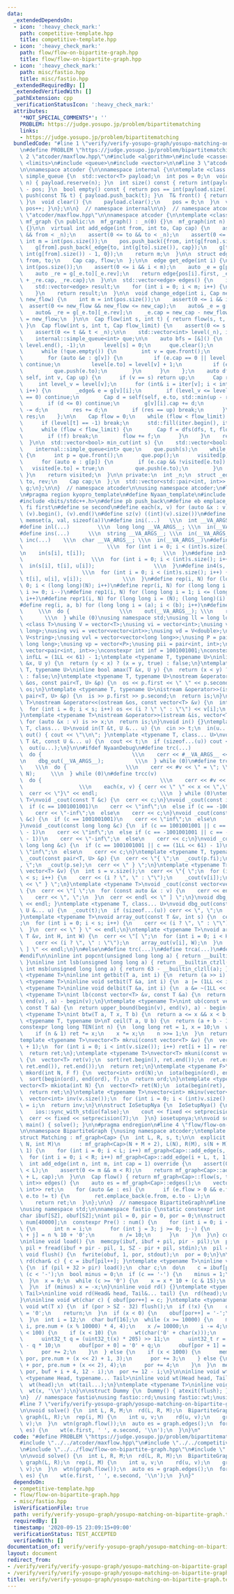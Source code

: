 ```yaml
---
data:
  _extendedDependsOn:
  - icon: ':heavy_check_mark:'
    path: competitive-template.hpp
    title: competitive-template.hpp
  - icon: ':heavy_check_mark:'
    path: flow/flow-on-bipartite-graph.hpp
    title: flow/flow-on-bipartite-graph.hpp
  - icon: ':heavy_check_mark:'
    path: misc/fastio.hpp
    title: misc/fastio.hpp
  _extendedRequiredBy: []
  _extendedVerifiedWith: []
  _pathExtension: cpp
  _verificationStatusIcon: ':heavy_check_mark:'
  attributes:
    '*NOT_SPECIAL_COMMENTS*': ''
    PROBLEM: https://judge.yosupo.jp/problem/bipartitematching
    links:
    - https://judge.yosupo.jp/problem/bipartitematching
  bundledCode: "#line 1 \"verify/verify-yosupo-graph/yosupo-matching-on-bipartite-graph.test.cpp\"\
    \n#define PROBLEM \"https://judge.yosupo.jp/problem/bipartitematching\"\n\n#line\
    \ 2 \"atcoder/maxflow.hpp\"\n#include <algorithm>\n#include <cassert>\n#include\
    \ <limits>\n#include <queue>\n#include <vector>\n\n#line 3 \"atcoder/internal_queue.hpp\"\
    \n\nnamespace atcoder {\n\nnamespace internal {\n\ntemplate <class T>\nstruct\
    \ simple_queue {\n  std::vector<T> payload;\n  int pos = 0;\n  void reserve(int\
    \ n) { payload.reserve(n); }\n  int size() const { return int(payload.size())\
    \ - pos; }\n  bool empty() const { return pos == int(payload.size()); }\n  void\
    \ push(const T& t) { payload.push_back(t); }\n  T& front() { return payload[pos];\
    \ }\n  void clear() {\n    payload.clear();\n    pos = 0;\n  }\n  void pop() {\
    \ pos++; }\n};\n\n}  // namespace internal\n\n}  // namespace atcoder\n#line 9\
    \ \"atcoder/maxflow.hpp\"\n\nnamespace atcoder {\n\ntemplate <class Cap>\nstruct\
    \ mf_graph {\n public:\n  mf_graph() : _n(0) {}\n  mf_graph(int n) : _n(n), g(n)\
    \ {}\n\n  virtual int add_edge(int from, int to, Cap cap) {\n    assert(0 <= from\
    \ && from < _n);\n    assert(0 <= to && to < _n);\n    assert(0 <= cap);\n   \
    \ int m = int(pos.size());\n    pos.push_back({from, int(g[from].size())});\n\
    \    g[from].push_back(_edge{to, int(g[to].size()), cap});\n    g[to].push_back(_edge{from,\
    \ int(g[from].size()) - 1, 0});\n    return m;\n  }\n\n  struct edge {\n    int\
    \ from, to;\n    Cap cap, flow;\n  };\n\n  edge get_edge(int i) {\n    int m =\
    \ int(pos.size());\n    assert(0 <= i && i < m);\n    auto _e = g[pos[i].first][pos[i].second];\n\
    \    auto _re = g[_e.to][_e.rev];\n    return edge{pos[i].first, _e.to, _e.cap\
    \ + _re.cap, _re.cap};\n  }\n\n  std::vector<edge> edges() {\n    int m = int(pos.size());\n\
    \    std::vector<edge> result;\n    for (int i = 0; i < m; i++) {\n      result.push_back(get_edge(i));\n\
    \    }\n    return result;\n  }\n\n  void change_edge(int i, Cap new_cap, Cap\
    \ new_flow) {\n    int m = int(pos.size());\n    assert(0 <= i && i < m);\n  \
    \  assert(0 <= new_flow && new_flow <= new_cap);\n    auto& _e = g[pos[i].first][pos[i].second];\n\
    \    auto& _re = g[_e.to][_e.rev];\n    _e.cap = new_cap - new_flow;\n    _re.cap\
    \ = new_flow;\n  }\n\n  Cap flow(int s, int t) { return flow(s, t, std::numeric_limits<Cap>::max());\
    \ }\n  Cap flow(int s, int t, Cap flow_limit) {\n    assert(0 <= s && s < _n);\n\
    \    assert(0 <= t && t < _n);\n\n    std::vector<int> level(_n), iter(_n);\n\
    \    internal::simple_queue<int> que;\n\n    auto bfs = [&]() {\n      std::fill(level.begin(),\
    \ level.end(), -1);\n      level[s] = 0;\n      que.clear();\n      que.push(s);\n\
    \      while (!que.empty()) {\n        int v = que.front();\n        que.pop();\n\
    \        for (auto &e : g[v]) {\n          if (e.cap == 0 || level[e.to] >= 0)\
    \ continue;\n          level[e.to] = level[v] + 1;\n          if (e.to == t) return;\n\
    \          que.push(e.to);\n        }\n      }\n    };\n    auto dfs = [&](auto\
    \ self, int v, Cap up) {\n      if (v == s) return up;\n      Cap res = 0;\n \
    \     int level_v = level[v];\n      for (int& i = iter[v]; i < int(g[v].size());\
    \ i++) {\n        _edge& e = g[v][i];\n        if (level_v <= level[e.to] || g[e.to][e.rev].cap\
    \ == 0) continue;\n        Cap d = self(self, e.to, std::min(up - res, g[e.to][e.rev].cap));\n\
    \        if (d <= 0) continue;\n        g[v][i].cap += d;\n        g[e.to][e.rev].cap\
    \ -= d;\n        res += d;\n        if (res == up) break;\n      }\n      return\
    \ res;\n    };\n\n    Cap flow = 0;\n    while (flow < flow_limit) {\n      bfs();\n\
    \      if (level[t] == -1) break;\n      std::fill(iter.begin(), iter.end(), 0);\n\
    \      while (flow < flow_limit) {\n        Cap f = dfs(dfs, t, flow_limit - flow);\n\
    \        if (!f) break;\n        flow += f;\n      }\n    }\n    return flow;\n\
    \  }\n\n  std::vector<bool> min_cut(int s) {\n    std::vector<bool> visited(_n);\n\
    \    internal::simple_queue<int> que;\n    que.push(s);\n    while (!que.empty())\
    \ {\n      int p = que.front();\n      que.pop();\n      visited[p] = true;\n\
    \      for (auto e : g[p]) {\n        if (e.cap && !visited[e.to]) {\n       \
    \   visited[e.to] = true;\n          que.push(e.to);\n        }\n      }\n   \
    \ }\n    return visited;\n  }\n\n private:\n  int _n;\n  struct _edge {\n    int\
    \ to, rev;\n    Cap cap;\n  };\n  std::vector<std::pair<int, int>> pos;\n  std::vector<std::vector<_edge>>\
    \ g;\n};\n\n}  // namespace atcoder\n\nusing namespace atcoder;\n#line 1 \"competitive-template.hpp\"\
    \n#pragma region kyopro_template\n#define Nyaan_template\n#include <immintrin.h>\n\
    #include <bits/stdc++.h>\n#define pb push_back\n#define eb emplace_back\n#define\
    \ fi first\n#define se second\n#define each(x, v) for (auto &x : v)\n#define all(v)\
    \ (v).begin(), (v).end()\n#define sz(v) ((int)(v).size())\n#define mem(a, val)\
    \ memset(a, val, sizeof(a))\n#define ini(...)   \\\n  int __VA_ARGS__; \\\n  in(__VA_ARGS__)\n\
    #define inl(...)         \\\n  long long __VA_ARGS__; \\\n  in(__VA_ARGS__)\n\
    #define ins(...)      \\\n  string __VA_ARGS__; \\\n  in(__VA_ARGS__)\n#define\
    \ inc(...)    \\\n  char __VA_ARGS__; \\\n  in(__VA_ARGS__)\n#define in2(s, t)\
    \                           \\\n  for (int i = 0; i < (int)s.size(); i++) { \\\
    \n    in(s[i], t[i]);                         \\\n  }\n#define in3(s, t, u)  \
    \                      \\\n  for (int i = 0; i < (int)s.size(); i++) { \\\n  \
    \  in(s[i], t[i], u[i]);                   \\\n  }\n#define in4(s, t, u, v)  \
    \                   \\\n  for (int i = 0; i < (int)s.size(); i++) { \\\n    in(s[i],\
    \ t[i], u[i], v[i]);             \\\n  }\n#define rep(i, N) for (long long i =\
    \ 0; i < (long long)(N); i++)\n#define repr(i, N) for (long long i = (long long)(N)-1;\
    \ i >= 0; i--)\n#define rep1(i, N) for (long long i = 1; i <= (long long)(N);\
    \ i++)\n#define repr1(i, N) for (long long i = (N); (long long)(i) > 0; i--)\n\
    #define reg(i, a, b) for (long long i = (a); i < (b); i++)\n#define die(...) \
    \     \\\n  do {                \\\n    out(__VA_ARGS__); \\\n    return;    \
    \       \\\n  } while (0)\nusing namespace std;\nusing ll = long long;\ntemplate\
    \ <class T>\nusing V = vector<T>;\nusing vi = vector<int>;\nusing vl = vector<long\
    \ long>;\nusing vvi = vector<vector<int>>;\nusing vd = V<double>;\nusing vs =\
    \ V<string>;\nusing vvl = vector<vector<long long>>;\nusing P = pair<long long,\
    \ long long>;\nusing vp = vector<P>;\nusing pii = pair<int, int>;\nusing vpi =\
    \ vector<pair<int, int>>;\nconstexpr int inf = 1001001001;\nconstexpr long long\
    \ infLL = (1LL << 61) - 1;\ntemplate <typename T, typename U>\ninline bool amin(T\
    \ &x, U y) {\n  return (y < x) ? (x = y, true) : false;\n}\ntemplate <typename\
    \ T, typename U>\ninline bool amax(T &x, U y) {\n  return (x < y) ? (x = y, true)\
    \ : false;\n}\ntemplate <typename T, typename U>\nostream &operator<<(ostream\
    \ &os, const pair<T, U> &p) {\n  os << p.first << \" \" << p.second;\n  return\
    \ os;\n}\ntemplate <typename T, typename U>\nistream &operator>>(istream &is,\
    \ pair<T, U> &p) {\n  is >> p.first >> p.second;\n  return is;\n}\ntemplate <typename\
    \ T>\nostream &operator<<(ostream &os, const vector<T> &v) {\n  int s = (int)v.size();\n\
    \  for (int i = 0; i < s; i++) os << (i ? \" \" : \"\") << v[i];\n  return os;\n\
    }\ntemplate <typename T>\nistream &operator>>(istream &is, vector<T> &v) {\n \
    \ for (auto &x : v) is >> x;\n  return is;\n}\nvoid in() {}\ntemplate <typename\
    \ T, class... U>\nvoid in(T &t, U &... u) {\n  cin >> t;\n  in(u...);\n}\nvoid\
    \ out() { cout << \"\\n\"; }\ntemplate <typename T, class... U>\nvoid out(const\
    \ T &t, const U &... u) {\n  cout << t;\n  if (sizeof...(u)) cout << \" \";\n\
    \  out(u...);\n}\n\n#ifdef NyaanDebug\n#define trc(...)                   \\\n\
    \  do {                             \\\n    cerr << #__VA_ARGS__ << \" = \"; \\\
    \n    dbg_out(__VA_ARGS__);          \\\n  } while (0)\n#define trca(v, N)   \
    \    \\\n  do {                   \\\n    cerr << #v << \" = \"; \\\n    array_out(v,\
    \ N);     \\\n  } while (0)\n#define trcc(v)                             \\\n\
    \  do {                                      \\\n    cerr << #v << \" = {\"; \
    \                  \\\n    each(x, v) { cerr << \" \" << x << \",\"; } \\\n  \
    \  cerr << \"}\" << endl;                    \\\n  } while (0)\ntemplate <typename\
    \ T>\nvoid _cout(const T &c) {\n  cerr << c;\n}\nvoid _cout(const int &c) {\n\
    \  if (c == 1001001001)\n    cerr << \"inf\";\n  else if (c == -1001001001)\n\
    \    cerr << \"-inf\";\n  else\n    cerr << c;\n}\nvoid _cout(const unsigned int\
    \ &c) {\n  if (c == 1001001001)\n    cerr << \"inf\";\n  else\n    cerr << c;\n\
    }\nvoid _cout(const long long &c) {\n  if (c == 1001001001 || c == (1LL << 61)\
    \ - 1)\n    cerr << \"inf\";\n  else if (c == -1001001001 || c == -((1LL << 61)\
    \ - 1))\n    cerr << \"-inf\";\n  else\n    cerr << c;\n}\nvoid _cout(const unsigned\
    \ long long &c) {\n  if (c == 1001001001 || c == (1LL << 61) - 1)\n    cerr <<\
    \ \"inf\";\n  else\n    cerr << c;\n}\ntemplate <typename T, typename U>\nvoid\
    \ _cout(const pair<T, U> &p) {\n  cerr << \"{ \";\n  _cout(p.fi);\n  cerr << \"\
    , \";\n  _cout(p.se);\n  cerr << \" } \";\n}\ntemplate <typename T>\nvoid _cout(const\
    \ vector<T> &v) {\n  int s = v.size();\n  cerr << \"{ \";\n  for (int i = 0; i\
    \ < s; i++) {\n    cerr << (i ? \", \" : \"\");\n    _cout(v[i]);\n  }\n  cerr\
    \ << \" } \";\n}\ntemplate <typename T>\nvoid _cout(const vector<vector<T>> &v)\
    \ {\n  cerr << \"[ \";\n  for (const auto &x : v) {\n    cerr << endl;\n    _cout(x);\n\
    \    cerr << \", \";\n  }\n  cerr << endl << \" ] \";\n}\nvoid dbg_out() { cerr\
    \ << endl; }\ntemplate <typename T, class... U>\nvoid dbg_out(const T &t, const\
    \ U &... u) {\n  _cout(t);\n  if (sizeof...(u)) cerr << \", \";\n  dbg_out(u...);\n\
    }\ntemplate <typename T>\nvoid array_out(const T &v, int s) {\n  cerr << \"{ \"\
    ;\n  for (int i = 0; i < s; i++) {\n    cerr << (i ? \", \" : \"\");\n    _cout(v[i]);\n\
    \  }\n  cerr << \" } \" << endl;\n}\ntemplate <typename T>\nvoid array_out(const\
    \ T &v, int H, int W) {\n  cerr << \"[ \";\n  for (int i = 0; i < H; i++) {\n\
    \    cerr << (i ? \", \" : \"\");\n    array_out(v[i], W);\n  }\n  cerr << \"\
    \ ] \" << endl;\n}\n#else\n#define trc(...)\n#define trca(...)\n#define trcc(...)\n\
    #endif\n\ninline int popcnt(unsigned long long a) { return __builtin_popcountll(a);\
    \ }\ninline int lsb(unsigned long long a) { return __builtin_ctzll(a); }\ninline\
    \ int msb(unsigned long long a) { return 63 - __builtin_clzll(a); }\ntemplate\
    \ <typename T>\ninline int getbit(T a, int i) {\n  return (a >> i) & 1;\n}\ntemplate\
    \ <typename T>\ninline void setbit(T &a, int i) {\n  a |= (1LL << i);\n}\ntemplate\
    \ <typename T>\ninline void delbit(T &a, int i) {\n  a &= ~(1LL << i);\n}\ntemplate\
    \ <typename T>\nint lb(const vector<T> &v, const T &a) {\n  return lower_bound(begin(v),\
    \ end(v), a) - begin(v);\n}\ntemplate <typename T>\nint ub(const vector<T> &v,\
    \ const T &a) {\n  return upper_bound(begin(v), end(v), a) - begin(v);\n}\ntemplate\
    \ <typename T>\nint btw(T a, T x, T b) {\n  return a <= x && x < b;\n}\ntemplate\
    \ <typename T, typename U>\nT ceil(T a, U b) {\n  return (a + b - 1) / b;\n}\n\
    constexpr long long TEN(int n) {\n  long long ret = 1, x = 10;\n  while (n) {\n\
    \    if (n & 1) ret *= x;\n    x *= x;\n    n >>= 1;\n  }\n  return ret;\n}\n\
    template <typename T>\nvector<T> mkrui(const vector<T> &v) {\n  vector<T> ret(v.size()\
    \ + 1);\n  for (int i = 0; i < int(v.size()); i++) ret[i + 1] = ret[i] + v[i];\n\
    \  return ret;\n};\ntemplate <typename T>\nvector<T> mkuni(const vector<T> &v)\
    \ {\n  vector<T> ret(v);\n  sort(ret.begin(), ret.end());\n  ret.erase(unique(ret.begin(),\
    \ ret.end()), ret.end());\n  return ret;\n}\ntemplate <typename F>\nvector<int>\
    \ mkord(int N, F f) {\n  vector<int> ord(N);\n  iota(begin(ord), end(ord), 0);\n\
    \  sort(begin(ord), end(ord), f);\n  return ord;\n}\ntemplate <typename T = int>\n\
    vector<T> mkiota(int N) {\n  vector<T> ret(N);\n  iota(begin(ret), end(ret), 0);\n\
    \  return ret;\n}\ntemplate <typename T>\nvector<int> mkinv(vector<T> &v) {\n\
    \  vector<int> inv(v.size());\n  for (int i = 0; i < (int)v.size(); i++) inv[v[i]]\
    \ = i;\n  return inv;\n}\n\nstruct IoSetupNya {\n  IoSetupNya() {\n    cin.tie(nullptr);\n\
    \    ios::sync_with_stdio(false);\n    cout << fixed << setprecision(15);\n  \
    \  cerr << fixed << setprecision(7);\n  }\n} iosetupnya;\n\nvoid solve();\nint\
    \ main() { solve(); }\n\n#pragma endregion\n#line 4 \"flow/flow-on-bipartite-graph.hpp\"\
    \n\nnamespace BipartiteGraph {\nusing namespace atcoder;\ntemplate <typename Cap>\n\
    struct Matching : mf_graph<Cap> {\n  int L, R, s, t;\n\n  explicit Matching(int\
    \ N, int M)\n      : mf_graph<Cap>(N + M + 2), L(N), R(M), s(N + M), t(N + M +\
    \ 1) {\n    for (int i = 0; i < L; i++) mf_graph<Cap>::add_edge(s, i, 1);\n  \
    \  for (int i = 0; i < R; i++) mf_graph<Cap>::add_edge(i + L, t, 1);\n  }\n\n\
    \  int add_edge(int n, int m, int cap = 1) override {\n    assert(0 <= n && n\
    \ < L);\n    assert(0 <= m && m < R);\n    return mf_graph<Cap>::add_edge(n, m\
    \ + L, cap);\n  }\n\n  Cap flow() { return mf_graph<Cap>::flow(s, t); }\n\n  vector<pair<int,\
    \ int>> edges() {\n    auto es = mf_graph<Cap>::edges();\n    vector<pair<int,\
    \ int>> ret;\n    for (auto &e : es) {\n      if (e.flow > 0 && e.from != s &&\
    \ e.to != t) {\n        ret.emplace_back(e.from, e.to - L);\n      }\n    }\n\
    \    return ret;\n  }\n};\n\n}  // namespace BipartiteGraph\n#line 3 \"misc/fastio.hpp\"\
    \nusing namespace std;\n\nnamespace fastio {\nstatic constexpr int SZ = 1 << 17;\n\
    char ibuf[SZ], obuf[SZ];\nint pil = 0, pir = 0, por = 0;\n\nstruct Pre {\n  char\
    \ num[40000];\n  constexpr Pre() : num() {\n    for (int i = 0; i < 10000; i++)\
    \ {\n      int n = i;\n      for (int j = 3; j >= 0; j--) {\n        num[i * 4\
    \ + j] = n % 10 + '0';\n        n /= 10;\n      }\n    }\n  }\n} constexpr pre;\n\
    \ninline void load() {\n  memcpy(ibuf, ibuf + pil, pir - pil);\n  pir = pir -\
    \ pil + fread(ibuf + pir - pil, 1, SZ - pir + pil, stdin);\n  pil = 0;\n}\ninline\
    \ void flush() {\n  fwrite(obuf, 1, por, stdout);\n  por = 0;\n}\n\ninline void\
    \ rd(char& c) { c = ibuf[pil++]; }\ntemplate <typename T>\ninline void rd(T& x)\
    \ {\n  if (pil + 32 > pir) load();\n  char c;\n  do\n    c = ibuf[pil++];\n  while\
    \ (c < '-');\n  bool minus = 0;\n  if (c == '-') {\n    minus = 1;\n    c = ibuf[pil++];\n\
    \  }\n  x = 0;\n  while (c >= '0') {\n    x = x * 10 + (c & 15);\n    c = ibuf[pil++];\n\
    \  }\n  if (minus) x = -x;\n}\ninline void rd() {}\ntemplate <typename Head, typename...\
    \ Tail>\ninline void rd(Head& head, Tail&... tail) {\n  rd(head);\n  rd(tail...);\n\
    }\n\ninline void wt(char c) { obuf[por++] = c; }\ntemplate <typename T>\ninline\
    \ void wt(T x) {\n  if (por > SZ - 32) flush();\n  if (!x) {\n    obuf[por++]\
    \ = '0';\n    return;\n  }\n  if (x < 0) {\n    obuf[por++] = '-';\n    x = -x;\n\
    \  }\n  int i = 12;\n  char buf[16];\n  while (x >= 10000) {\n    memcpy(buf +\
    \ i, pre.num + (x % 10000) * 4, 4);\n    x /= 10000;\n    i -= 4;\n  }\n  if (x\
    \ < 100) {\n    if (x < 10) {\n      wt(char('0' + char(x)));\n    } else {\n\
    \      uint32_t q = (uint32_t(x) * 205) >> 11;\n      uint32_t r = uint32_t(x)\
    \ - q * 10;\n      obuf[por + 0] = '0' + q;\n      obuf[por + 1] = '0' + r;\n\
    \      por += 2;\n    }\n  } else {\n    if (x < 1000) {\n      memcpy(obuf +\
    \ por, pre.num + (x << 2) + 1, 3);\n      por += 3;\n    } else {\n      memcpy(obuf\
    \ + por, pre.num + (x << 2), 4);\n      por += 4;\n    }\n  }\n  memcpy(obuf +\
    \ por, buf + i + 4, 12 - i);\n  por += 12 - i;\n}\n\ninline void wt() {}\ntemplate\
    \ <typename Head, typename... Tail>\ninline void wt(Head head, Tail... tail) {\n\
    \  wt(head);\n  wt(tail...);\n}\ntemplate <typename T>\ninline void wtn(T x) {\n\
    \  wt(x, '\\n');\n}\n\nstruct Dummy {\n  Dummy() { atexit(flush); }\n} dummy;\n\
    \n}  // namespace fastio\nusing fastio::rd;\nusing fastio::wt;\nusing fastio::wtn;\n\
    #line 7 \"verify/verify-yosupo-graph/yosupo-matching-on-bipartite-graph.test.cpp\"\
    \n\nvoid solve() {\n  int L, R, M;\n  rd(L, R, M);\n  BipartiteGraph::Matching<int>\
    \ graph(L, R);\n  rep(i, M) {\n    int u, v;\n    rd(u, v);\n    graph.add_edge(u,\
    \ v);\n  }\n  wtn(graph.flow());\n  auto es = graph.edges();\n  for (auto &e :\
    \ es) {\n    wt(e.first, ' ', e.second, '\\n');\n  }\n}\n"
  code: "#define PROBLEM \"https://judge.yosupo.jp/problem/bipartitematching\"\n\n\
    #include \"../../atcoder/maxflow.hpp\"\n#include \"../../competitive-template.hpp\"\
    \n#include \"../../flow/flow-on-bipartite-graph.hpp\"\n#include \"../../misc/fastio.hpp\"\
    \n\nvoid solve() {\n  int L, R, M;\n  rd(L, R, M);\n  BipartiteGraph::Matching<int>\
    \ graph(L, R);\n  rep(i, M) {\n    int u, v;\n    rd(u, v);\n    graph.add_edge(u,\
    \ v);\n  }\n  wtn(graph.flow());\n  auto es = graph.edges();\n  for (auto &e :\
    \ es) {\n    wt(e.first, ' ', e.second, '\\n');\n  }\n}"
  dependsOn:
  - competitive-template.hpp
  - flow/flow-on-bipartite-graph.hpp
  - misc/fastio.hpp
  isVerificationFile: true
  path: verify/verify-yosupo-graph/yosupo-matching-on-bipartite-graph.test.cpp
  requiredBy: []
  timestamp: '2020-09-15 23:09:15+09:00'
  verificationStatus: TEST_ACCEPTED
  verifiedWith: []
documentation_of: verify/verify-yosupo-graph/yosupo-matching-on-bipartite-graph.test.cpp
layout: document
redirect_from:
- /verify/verify/verify-yosupo-graph/yosupo-matching-on-bipartite-graph.test.cpp
- /verify/verify/verify-yosupo-graph/yosupo-matching-on-bipartite-graph.test.cpp.html
title: verify/verify-yosupo-graph/yosupo-matching-on-bipartite-graph.test.cpp
---
```

